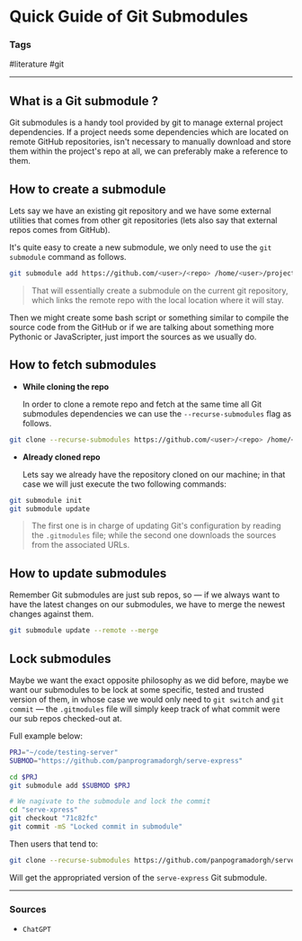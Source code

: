 # Quick Guide of Git Submodules

### Tags

#literature #git

---
## What is a Git submodule ?

Git submodules is a handy tool provided by git to manage external project dependencies. If a project needs some dependencies which are located on remote GitHub repositories, isn't necessary to manually download and store them within the project's repo at all, we can preferably make a reference to them.

## How to create a submodule

Lets say we have an existing git repository and we have some external utilities that comes from other git repositories (lets also say that external repos comes from GitHub).

It's quite easy to create a new submodule, we only need to use the `git submodule` command as follows.

```sh
git submodule add https://github.com/<user>/<repo> /home/<user>/project/<repo>
```

> That will essentially create a submodule on the current git repository, which links the remote repo with the local location where it will stay.

Then we might create some bash script or something similar to compile the source code from the GitHub or if we are talking about something more Pythonic or JavaScripter, just import the sources as we usually do.

## How to fetch submodules

- **While cloning the repo**

	In order to clone a remote repo and fetch at the same time all Git submodules dependencies we can use the `--recurse-submodules` flag as follows.

```sh
git clone --recurse-submodules https://github.com/<user>/<repo> /home/<user>/project/<repo>
```

- **Already cloned repo**

	Lets say we already have the repository cloned on our machine; in that case we will just execute the two following commands:

```sh
git submodule init
git submodule update
```

> The first one is in charge of updating Git's configuration by reading the `.gitmodules` file; while the second one downloads the sources from the associated URLs.

## How to update submodules

Remember Git submodules are just sub repos, so — if we always want to have the latest changes on our submodules, we have to merge the newest changes against them.

```sh
git submodule update --remote --merge
```

## Lock submodules

Maybe we want the exact opposite philosophy as we did before, maybe we want our submodules to be lock at some specific, tested and trusted version of them, in whose case we would only need to `git switch` and `git commit` — the `.gitmodules` file will simply keep track of what commit were our sub repos checked-out at.

Full example below:

```sh
PRJ="~/code/testing-server"
SUBMOD="https://github.com/panprogramadorgh/serve-express"

cd $PRJ
git submodule add $SUBMOD $PRJ

# We nagivate to the submodule and lock the commit
cd "serve-xpress"
git checkout "71c82fc"
git commit -mS "Locked commit in submodule"
```

Then users that tend to:

```sh
git clone --recurse-submodules https://github.com/panpogramadorgh/serve-express
```

Will get the appropriated version of the `serve-express` Git submodule.

---
### Sources

- `ChatGPT`